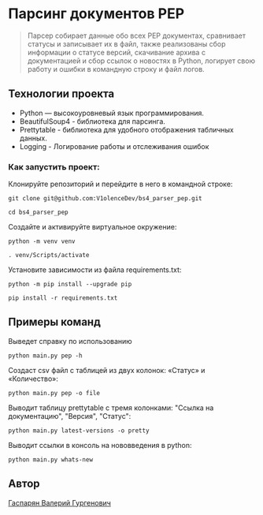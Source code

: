 # Парсинг документов PEP

> Парсер собирает данные обо всех PEP документах, сравнивает статусы и записывает их в файл,
также реализованы сбор информации о статусе версий, скачивание архива с документацией и сбор ссылок о новостях в Python,
> логирует свою работу и ошибки в командную строку и файл логов.
## Технологии проекта

- Python — высокоуровневый язык программирования.
- BeautifulSoup4 - библиотека для парсинга.
- Prettytable - библиотека для удобного отображения табличных данных.
- Logging - Логирование работы и отслеживания ошибок

### Как запустить проект:

Клонируйте репозиторий и перейдите в него в командной строке:

```
git clone git@github.com:V1olenceDev/bs4_parser_pep.git
```

```
cd bs4_parser_pep
```

Cоздайте и активируйте виртуальное окружение:

```
python -m venv venv
```

```
. venv/Scripts/activate
```

Установите зависимости из файла requirements.txt:

```
python -m pip install --upgrade pip
```

```
pip install -r requirements.txt
```

## Примеры команд
Выведет справку по использованию
```
python main.py pep -h
```

Создаст csv файл с таблицей из двух колонок: «Статус» и «Количество»:
```
python main.py pep -o file
```

Выводит таблицу prettytable с тремя колонками: "Ссылка на документацию", "Версия", "Статус":
```
python main.py latest-versions -o pretty 
```

Выводит ссылки в консоль на нововведения в python:
```
python main.py whats-new
```

## Автор
[Гаспарян Валерий Гургенович](https://github.com/V1olenceDev)
